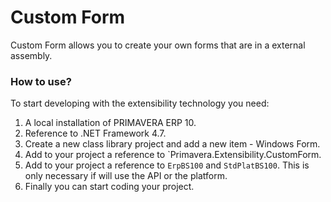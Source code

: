 # Custom Form 

Custom Form allows you to create your own forms that are in a external assembly. 

### How to use?
To start developing with the extensibility technology you need:

1. A local installation of PRIMAVERA ERP 10.
2. Reference to .NET Framework 4.7.
3. Create a new class library project and add a new item - Windows Form.
4. Add to your project a reference to `Primavera.Extensibility.CustomForm.
5. Add to your project a reference to `ErpBS100` and `StdPlatBS100`. This is only necessary if will use the API or the platform.
6.  Finally you can start coding your project.
